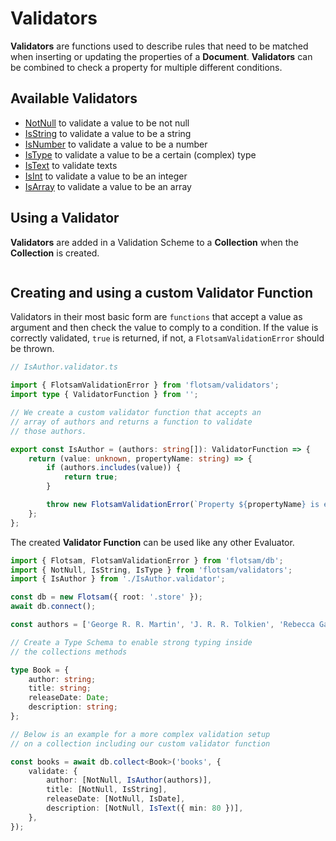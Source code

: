 <!-- @format -->

# Validators

**Validators** are functions used to describe rules that need to be matched when inserting or updating the properties of a **Document**. **Validators** can be combined to check a property for multiple different conditions.

## Available Validators

-   [NotNull](./NotNull.validator.md) to validate a value to be not null
-   [IsString](./IsString.validator.md) to validate a value to be a string
-   [IsNumber](./IsNumber.validator.md) to validate a value to be a number
-   [IsType](./IsType.validator.md) to validate a value to be a certain (complex) type
-   [IsText](./IsText.validator.md) to validate texts
-   [IsInt](./IsInt.validator.md) to validate a value to be an integer
-   [IsArray](./IsArray.validator.md) to validate a value to be an array

## Using a Validator

**Validators** are added in a Validation Scheme to a **Collection** when the **Collection** is created.

```ts

```

## Creating and using a custom Validator Function

Validators in their most basic form are `functions` that accept a value as argument and then check the value to comply to a condition. If the value is correctly validated, `true` is returned, if not, a `FlotsamValidationError` should be thrown.

```ts
// IsAuthor.validator.ts

import { FlotsamValidationError } from 'flotsam/validators';
import type { ValidatorFunction } from '';

// We create a custom validator function that accepts an
// array of authors and returns a function to validate
// those authors.

export const IsAuthor = (authors: string[]): ValidatorFunction => {
    return (value: unknown, propertyName: string) => {
        if (authors.includes(value)) {
            return true;
        }

        throw new FlotsamValidationError(`Property ${propertyName} is expected be included in datatype 'Authors'.`);
    };
};
```

The created **Validator Function** can be used like any other Evaluator.

```ts
import { Flotsam, FlotsamValidationError } from 'flotsam/db';
import { NotNull, IsString, IsType } from 'flotsam/validators';
import { IsAuthor } from './IsAuthor.validator';

const db = new Flotsam({ root: '.store' });
await db.connect();

const authors = ['George R. R. Martin', 'J. R. R. Tolkien', 'Rebecca Gablé'];

// Create a Type Schema to enable strong typing inside
// the collections methods

type Book = {
    author: string;
    title: string;
    releaseDate: Date;
    description: string;
};

// Below is an example for a more complex validation setup
// on a collection including our custom validator function

const books = await db.collect<Book>('books', {
    validate: {
        author: [NotNull, IsAuthor(authors)],
        title: [NotNull, IsString],
        releaseDate: [NotNull, IsDate],
        description: [NotNull, IsText({ min: 80 })],
    },
});
```
